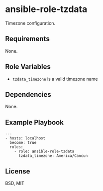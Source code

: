 ansible-role-tzdata
===================

Timezone configuration.

Requirements
------------

None.

Role Variables
--------------

* `tzdata_timezone` is a valid timezone name

Dependencies
------------

None.

Example Playbook
----------------

    ---
    - hosts: localhost
      become: true
      roles:
        - role: ansible-role-tzdata
          tzdata_timezone: America/Cancun


License
-------

BSD, MIT
